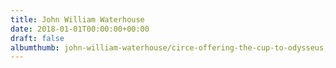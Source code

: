 ```yaml
---
title: John William Waterhouse
date: 2018-01-01T00:00:00+00:00
draft: false
albumthumb: john-william-waterhouse/circe-offering-the-cup-to-odysseus,-1891.jpg
---
```

